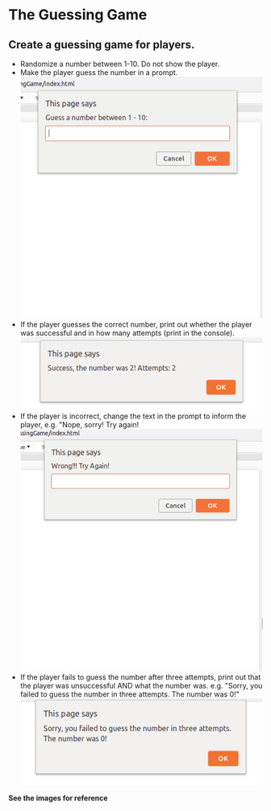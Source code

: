 # The Guessing Game
## Create a guessing game for players. 

* Randomize a number between 1-10. Do not show the player.
* Make the player guess the number in a prompt.
![alt text](./images/start-game.png "Starting Game") 
* If the player guesses the correct number, print out whether the player was successful and in how many attempts (print in the console). 
![alt text](./images/game-win.png "Won Game") 
* If the player is incorrect, change the text in the prompt to inform the player, e.g. "Nope, sorry! Try again!
![alt text](./images/wrong-answer.png "Wrong Answer") 
* If the player fails to guess the number after three attempts, print out that the player was unsuccessful AND what the number was. e.g. "Sorry, you failed to guess the number in three attempts. The number was 0!"
![alt text](./images/game-lost.png "Lost Game") 

**See the images for reference**
